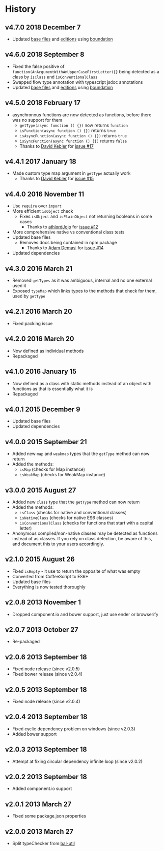 # History

## v4.7.0 2018 December 7

-   Updated [base files](https://github.com/bevry/base) and [editions](https://editions.bevry.me) using [boundation](https://github.com/bevry/boundation)

## v4.6.0 2018 September 8

-   Fixed the false positive of `function(AnArgumentWithAnUpperCaseFirstLetter){}` being detected as a class by `isClass` and `isConventionalClass`
-   Swapped flow type annotation with typescript jsdoc annotations
-   Updated [base files](https://github.com/bevry/base) and [editions](https://editions.bevry.me) using [boundation](https://github.com/bevry/boundation)

## v4.5.0 2018 February 17

-   asynchronous functions are now detected as functions, before there was no support for them
    -   `getType(async function () {})` now returns `function`
    -   `isFunction(async function () {})` returns `true`
    -   `isAsyncFunction(async function () {})` returns `true`
    -   `isSyncFunction(async function () {})` returns `false`
    -   Thanks to [David Kebler](https://github.com/dkebler) for [issue #17](https://github.com/bevry/typechecker/issues/17)

## v4.4.1 2017 January 18

-   Made custom type map argument in `getType` actually work
    -   Thanks to [David Kebler](https://github.com/dkebler) for [issue #15](https://github.com/bevry/typechecker/issues/15)

## v4.4.0 2016 November 11

-   Use `require` over `import`
-   More efficient `isObject` check
    -   Fixes `isObject` and `isPlainObject` not returning booleans in some cases
        -   Thanks to [athlordJojo](https://github.com/athlordJojo) for [issue #12](https://github.com/bevry/typechecker/issues/12)
-   More comprehensive native vs conventional class tests
-   Updated base files
    -   Removes docs being contained in npm package
        -   Thanks to [Adam Demasi](https://github.com/kirb) for [issue #14](https://github.com/bevry/typechecker/issues/14)
-   Updated dependencies

## v4.3.0 2016 March 21

-   Removed `getTypes` as it was ambiguous, internal and no one external used it
-   Exposed `typeMap` which links types to the methods that check for them, used by `getType`

## v4.2.1 2016 March 20

-   Fixed packing issue

## v4.2.0 2016 March 20

-   Now defined as individual methods
-   Repackaged

## v4.1.0 2016 January 15

-   Now defined as a class with static methods instead of an object with functions as that is essentially what it is
-   Repackaged

## v4.0.1 2015 December 9

-   Updated base files
-   Updated dependencies

## v4.0.0 2015 September 21

-   Added new `map` and `weakmap` types that the `getType` method can now return
-   Added the methods:
    -   `isMap` (checks for Map instance)
    -   `isWeakMap` (checks for WeakMap instance)

## v3.0.0 2015 August 27

-   Added new `class` type that the `getType` method can now return
-   Added the methods:
    -   `isClass` (checks for native and conventional classes)
    -   `isNativeClass` (checks for native ES6 classes)
    -   `isConventionalClass` (checks for functions that start with a capital letter)
-   Anonymous compiled/non-native classes may be detected as functions instead of as classes. If you rely on class detection, be aware of this, and document this to your users accordingly.

## v2.1.0 2015 August 26

-   Fixed `isEmpty` - it use to return the opposite of what was empty
-   Converted from CoffeeScript to ES6+
-   Updated base files
-   Everything is now tested thoroughly

## v2.0.8 2013 November 1

-   Dropped component.io and bower support, just use ender or browserify

## v2.0.7 2013 October 27

-   Re-packaged

## v2.0.6 2013 September 18

-   Fixed node release (since v2.0.5)
-   Fixed bower release (since v2.0.4)

## v2.0.5 2013 September 18

-   Fixed node release (since v2.0.4)

## v2.0.4 2013 September 18

-   Fixed cyclic dependency problem on windows (since v2.0.3)
-   Added bower support

## v2.0.3 2013 September 18

-   Attempt at fixing circular dependency infinite loop (since v2.0.2)

## v2.0.2 2013 September 18

-   Added component.io support

## v2.0.1 2013 March 27

-   Fixed some package.json properties

## v2.0.0 2013 March 27

-   Split typeChecker from [bal-util](https://github.com/balupton/bal-util)
